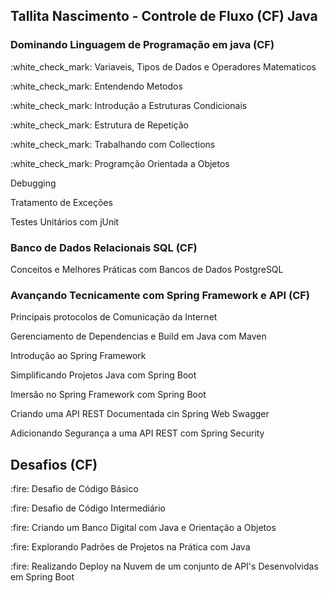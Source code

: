 ## Tallita Nascimento - Controle de Fluxo (CF) Java

### Dominando Linguagem de Programação em java (CF)
<p>:white_check_mark: Variaveis, Tipos de Dados e Operadores Matematicos 
<p>:white_check_mark: Entendendo Metodos
<p>:white_check_mark: Introdução a Estruturas Condicionais 
<p>:white_check_mark: Estrutura de Repetição
<p>:white_check_mark: Trabalhando com Collections
<p>:white_check_mark: Programção Orientada a Objetos
<p>Debugging
<p>Tratamento de Exceções
<p>Testes Unitários com jUnit <br>

### Banco de Dados Relacionais SQL (CF)
<p>Conceitos e Melhores Práticas com Bancos de Dados PostgreSQL <br>

### Avançando Tecnicamente com Spring Framework e API (CF)
<p>Principais protocolos de Comunicação da Internet
<p>Gerenciamento de Dependencias e Build em Java com Maven
<p>Introdução ao Spring Framework
<p>Simplificando Projetos Java com Spring Boot
<p>Imersão no Spring Framework com Spring Boot
<p>Criando uma API REST Documentada cin Spring Web Swagger
<p>Adicionando Segurança a uma API REST com Spring Security <br>

## Desafios (CF)
<p>:fire: Desafio de Código Básico
<p>:fire: Desafio de Código Intermediário 
<p>:fire: Criando um Banco Digital com Java e Orientação a Objetos
<p>:fire: Explorando Padrões de Projetos na Prática com Java
<p>:fire: Realizando Deploy na Nuvem de um conjunto de API's Desenvolvidas em Spring Boot

